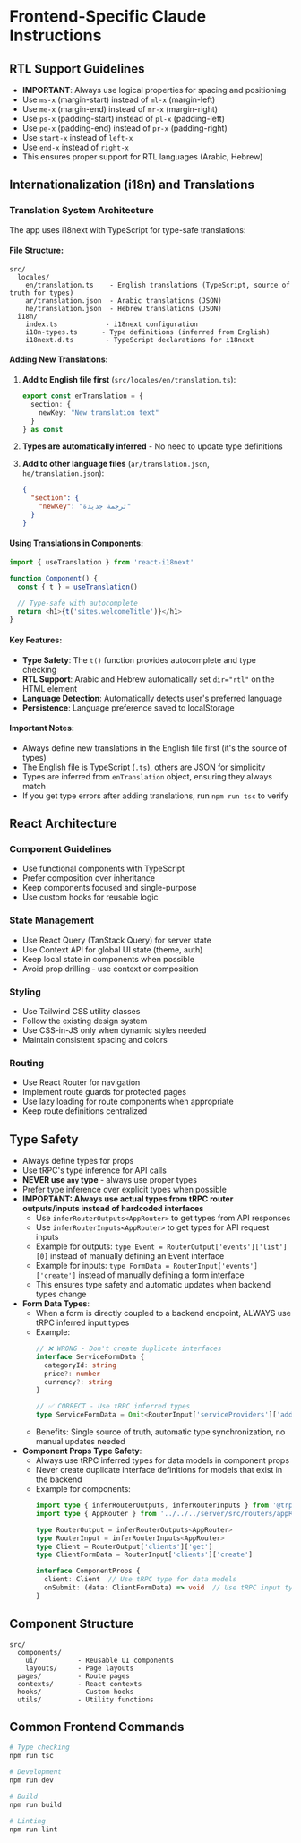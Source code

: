 # Frontend-Specific Claude Instructions

## RTL Support Guidelines
- **IMPORTANT**: Always use logical properties for spacing and positioning
- Use `ms-x` (margin-start) instead of `ml-x` (margin-left)
- Use `me-x` (margin-end) instead of `mr-x` (margin-right)
- Use `ps-x` (padding-start) instead of `pl-x` (padding-left)
- Use `pe-x` (padding-end) instead of `pr-x` (padding-right)
- Use `start-x` instead of `left-x`
- Use `end-x` instead of `right-x`
- This ensures proper support for RTL languages (Arabic, Hebrew)

## Internationalization (i18n) and Translations

### Translation System Architecture
The app uses i18next with TypeScript for type-safe translations:

#### File Structure:
```
src/
  locales/
    en/translation.ts    - English translations (TypeScript, source of truth for types)
    ar/translation.json  - Arabic translations (JSON)
    he/translation.json  - Hebrew translations (JSON)
  i18n/
    index.ts            - i18next configuration
    i18n-types.ts      - Type definitions (inferred from English)
    i18next.d.ts        - TypeScript declarations for i18next
```

#### Adding New Translations:
1. **Add to English file first** (`src/locales/en/translation.ts`):
   ```typescript
   export const enTranslation = {
     section: {
       newKey: "New translation text"
     }
   } as const
   ```

2. **Types are automatically inferred** - No need to update type definitions

3. **Add to other language files** (`ar/translation.json`, `he/translation.json`):
   ```json
   {
     "section": {
       "newKey": "ترجمة جديدة"
     }
   }
   ```

#### Using Translations in Components:
```typescript
import { useTranslation } from 'react-i18next'

function Component() {
  const { t } = useTranslation()

  // Type-safe with autocomplete
  return <h1>{t('sites.welcomeTitle')}</h1>
}
```

#### Key Features:
- **Type Safety**: The `t()` function provides autocomplete and type checking
- **RTL Support**: Arabic and Hebrew automatically set `dir="rtl"` on the HTML element
- **Language Detection**: Automatically detects user's preferred language
- **Persistence**: Language preference saved to localStorage

#### Important Notes:
- Always define new translations in the English file first (it's the source of types)
- The English file is TypeScript (`.ts`), others are JSON for simplicity
- Types are inferred from `enTranslation` object, ensuring they always match
- If you get type errors after adding translations, run `npm run tsc` to verify

## React Architecture

### Component Guidelines
- Use functional components with TypeScript
- Prefer composition over inheritance
- Keep components focused and single-purpose
- Use custom hooks for reusable logic

### State Management
- Use React Query (TanStack Query) for server state
- Use Context API for global UI state (theme, auth)
- Keep local state in components when possible
- Avoid prop drilling - use context or composition

### Styling
- Use Tailwind CSS utility classes
- Follow the existing design system
- Use CSS-in-JS only when dynamic styles needed
- Maintain consistent spacing and colors

### Routing
- Use React Router for navigation
- Implement route guards for protected pages
- Use lazy loading for route components when appropriate
- Keep route definitions centralized

## Type Safety
- Always define types for props
- Use tRPC's type inference for API calls
- **NEVER use `any` type** - always use proper types
- Prefer type inference over explicit types when possible
- **IMPORTANT: Always use actual types from tRPC router outputs/inputs instead of hardcoded interfaces**
  - Use `inferRouterOutputs<AppRouter>` to get types from API responses
  - Use `inferRouterInputs<AppRouter>` to get types for API request inputs
  - Example for outputs: `type Event = RouterOutput['events']['list'][0]` instead of manually defining an Event interface
  - Example for inputs: `type FormData = RouterInput['events']['create']` instead of manually defining a form interface
  - This ensures type safety and automatic updates when backend types change
- **Form Data Types**:
  - When a form is directly coupled to a backend endpoint, ALWAYS use tRPC inferred input types
  - Example:
    ```typescript
    // ❌ WRONG - Don't create duplicate interfaces
    interface ServiceFormData {
      categoryId: string
      price?: number
      currency?: string
    }

    // ✅ CORRECT - Use tRPC inferred types
    type ServiceFormData = Omit<RouterInput['serviceProviders']['addService'], 'serviceProviderId'>
    ```
  - Benefits: Single source of truth, automatic type synchronization, no manual updates needed
- **Component Props Type Safety**:
  - Always use tRPC inferred types for data models in component props
  - Never create duplicate interface definitions for models that exist in the backend
  - Example for components:
    ```typescript
    import type { inferRouterOutputs, inferRouterInputs } from '@trpc/server'
    import type { AppRouter } from '../../../server/src/routers/appRouter'

    type RouterOutput = inferRouterOutputs<AppRouter>
    type RouterInput = inferRouterInputs<AppRouter>
    type Client = RouterOutput['clients']['get']
    type ClientFormData = RouterInput['clients']['create']

    interface ComponentProps {
      client: Client  // Use tRPC type for data models
      onSubmit: (data: ClientFormData) => void  // Use tRPC input type for forms
    }
    ```

## Component Structure
```
src/
  components/
    ui/          - Reusable UI components
    layouts/     - Page layouts
  pages/         - Route pages
  contexts/      - React contexts
  hooks/         - Custom hooks
  utils/         - Utility functions
```

## Common Frontend Commands
```bash
# Type checking
npm run tsc

# Development
npm run dev

# Build
npm run build

# Linting
npm run lint
```